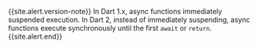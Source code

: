 {{site.alert.version-note}}
  In Dart 1.x, async functions immediately suspended execution. In Dart 2,
  instead of immediately suspending, async functions execute synchronously until
  the first `await` or `return`.
{{site.alert.end}}
